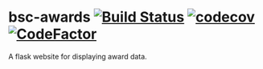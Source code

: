 # bsc-awards [![Build Status](https://travis-ci.com/haydenhughes/bsc-awards.svg?branch=master)](https://travis-ci.com/haydenhughes/bsc-awards) [![codecov](https://codecov.io/gh/haydenhughes/bsc-awards/branch/master/graph/badge.svg)](https://codecov.io/gh/haydenhughes/bsc-awards) [![CodeFactor](https://www.codefactor.io/repository/github/haydenhughes/bsc-awards/badge)](https://www.codefactor.io/repository/github/haydenhughes/bsc-awards)
A flask website for displaying award data.
